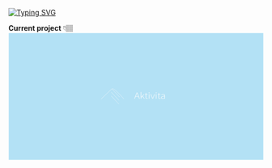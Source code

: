 [![Typing SVG](https://readme-typing-svg.demolab.com?font=Fira+Code&pause=1000&random=false&width=435&lines=I'm+Even.+Open+Source+is+fun!+%F0%9F%91%A8%F0%9F%8F%BD%E2%80%8D%F0%9F%92%BB)](https://git.io/typing-svg)


**Current project** 👇🏽
<img src="https://github.com/evenstensberg/evenstensberg/raw/master/logo.png" alt="" align="center" />

